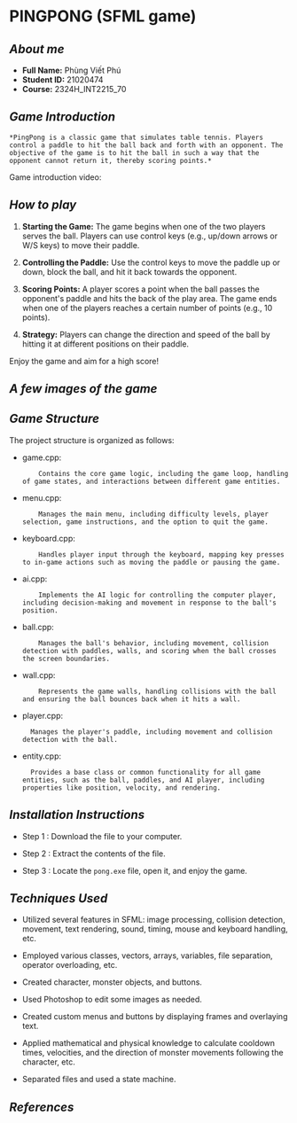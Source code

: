 # PINGPONG (SFML game)

## ***About me***

- **Full Name:** Phùng Viết Phú
- **Student ID:** 21020474
- **Course:** 2324H_INT2215_70

## ***Game Introduction***

    *PingPong is a classic game that simulates table tennis. Players control a paddle to hit the ball back and forth with an opponent. The objective of the game is to hit the ball in such a way that the opponent cannot return it, thereby scoring points.*

Game introduction video:

## ***How to play***

1. **Starting the Game:** The game begins when one of the two players serves the ball. Players can use control keys (e.g., up/down arrows or W/S keys) to move their paddle.

2. **Controlling the Paddle:** Use the control keys to move the paddle up or down, block the ball, and hit it back towards the opponent.

3. **Scoring Points:** A player scores a point when the ball passes the opponent's paddle and hits the back of the play area. The game ends when one of the players reaches a certain number of points (e.g., 10 points).

4. **Strategy:** Players can change the direction and speed of the ball by hitting it at different positions on their paddle.

Enjoy the game and aim for a high score!

## ***A few images of the game***

## ***Game Structure***

The project structure is organized as follows:

- game.cpp:
  
          Contains the core game logic, including the game loop, handling of game states, and interactions between different game entities.

- menu.cpp:
  
          Manages the main menu, including difficulty levels, player selection, game instructions, and the option to quit the game.

- keyboard.cpp:
  
          Handles player input through the keyboard, mapping key presses to in-game actions such as moving the paddle or pausing the game.
- ai.cpp:

          Implements the AI logic for controlling the computer player, including decision-making and movement in response to the ball's position.

- ball.cpp:

          Manages the ball's behavior, including movement, collision detection with paddles, walls, and scoring when the ball crosses the screen boundaries.

- wall.cpp:

          Represents the game walls, handling collisions with the ball and ensuring the ball bounces back when it hits a wall.

- player.cpp:

        Manages the player's paddle, including movement and collision detection with the ball.

- entity.cpp:

        Provides a base class or common functionality for all game entities, such as the ball, paddles, and AI player, including properties like position, velocity, and rendering.


## ***Installation Instructions***

- Step 1 :  Download the file to your computer.

- Step 2 : Extract the contents of the file.

- Step 3 : Locate the `pong.exe` file, open it, and enjoy the game.

## ***Techniques Used***

 - Utilized several features in SFML: image processing, collision detection, movement, text rendering, sound, timing, mouse and keyboard handling, etc.

 - Employed various classes, vectors, arrays, variables, file separation, operator overloading, etc.

 - Created character, monster objects, and buttons.

 - Used Photoshop to edit some images as needed.

 - Created custom menus and buttons by displaying frames and overlaying text.

 - Applied mathematical and physical knowledge to calculate cooldown times, velocities, and the direction of monster movements following the character, etc.

 - Separated files and used a state machine.


## ***References***

